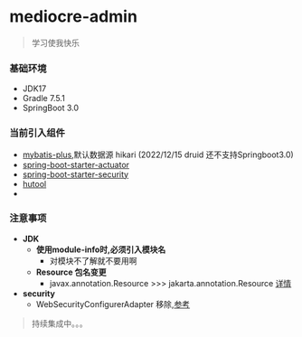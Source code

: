 # mediocre-admin

> 学习使我快乐

### 基础环境
* JDK17
* Gradle 7.5.1
* SpringBoot 3.0

### 当前引入组件
* [mybatis-plus](https://baomidou.com/pages/24112f/),默认数据源 hikari (2022/12/15 druid 还不支持Springboot3.0)
* [spring-boot-starter-actuator](https://docs.spring.io/spring-boot/docs/3.0.0/actuator-api/htmlsingle/)
* [spring-boot-starter-security](https://docs.spring.io/spring-security/reference/whats-new.html)
* [hutool](https://hutool.cn/)
* 

### 注意事项
* **JDK**
  * **使用module-info时,必须引入模块名**
    * 对模块不了解就不要用啊
  * **Resource 包名变更** 
    * javax.annotation.Resource >>> jakarta.annotation.Resource [详情](https://jiagoushi.pro/book/export/html/579)
* **security**
  * WebSecurityConfigurerAdapter 移除,[参考](https://docs.spring.io/spring-security/reference/whats-new.html)
> 持续集成中。。。